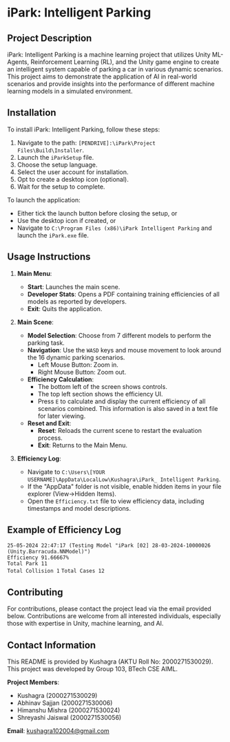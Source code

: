 # iPark: Intelligent Parking

## Project Description

iPark: Intelligent Parking is a machine learning project that utilizes Unity ML-Agents, Reinforcement Learning (RL), and the Unity game engine to create an intelligent system capable of parking a car in various dynamic scenarios. This project aims to demonstrate the application of AI in real-world scenarios and provide insights into the performance of different machine learning models in a simulated environment.

## Installation

To install iPark: Intelligent Parking, follow these steps:

1. Navigate to the path: `[PENDRIVE]:\iPark\Project Files\Build\Installer`.
2. Launch the `iParkSetup` file.
3. Choose the setup language.
4. Select the user account for installation.
5. Opt to create a desktop icon (optional).
6. Wait for the setup to complete.

To launch the application:
- Either tick the launch button before closing the setup, or
- Use the desktop icon if created, or
- Navigate to `C:\Program Files (x86)\iPark Intelligent Parking` and launch the `iPark.exe` file.

## Usage Instructions

1. **Main Menu**:
   - **Start**: Launches the main scene.
   - **Developer Stats**: Opens a PDF containing training efficiencies of all models as reported by developers.
   - **Exit**: Quits the application.

2. **Main Scene**:
   - **Model Selection**: Choose from 7 different models to perform the parking task.
   - **Navigation**: Use the `WASD` keys and mouse movement to look around the 16 dynamic parking scenarios.
     - Left Mouse Button: Zoom in.
     - Right Mouse Button: Zoom out.
   - **Efficiency Calculation**: 
     - The bottom left of the screen shows controls.
     - The top left section shows the efficiency UI.
     - Press `E` to calculate and display the current efficiency of all scenarios combined. This information is also saved in a text file for later viewing.
   - **Reset and Exit**:
     - **Reset**: Reloads the current scene to restart the evaluation process.
     - **Exit**: Returns to the Main Menu.

3. **Efficiency Log**:
   - Navigate to `C:\Users\[YOUR USERNAME]\AppData\LocalLow\Kushagra\iPark_ Intelligent Parking`.
   - If the "AppData" folder is not visible, enable hidden items in your file explorer (View->Hidden Items).
   - Open the `Efficiency.txt` file to view efficiency data, including timestamps and model descriptions.

## Example of Efficiency Log
`25-05-2024 22:47:17 (Testing Model "iPark [02] 28-03-2024-10000026 (Unity.Barracuda.NNModel)")`  
`Efficiency 91.66667%`  
`Total Park 11`  
`Total Collision 1`
`Total Cases 12`

## Contributing

For contributions, please contact the project lead via the email provided below. Contributions are welcome from all interested individuals, especially those with expertise in Unity, machine learning, and AI.

## Contact Information

This README is provided by Kushagra (AKTU Roll No: 2000271530029). This project was developed by Group 103, BTech CSE AIML.

**Project Members**:
- Kushagra (2000271530029)
- Abhinav Sajjan (2000271530006)
- Himanshu Mishra (2000271530024)
- Shreyashi Jaiswal (2000271530056)

**Email**: kushagra102004@gmail.com
